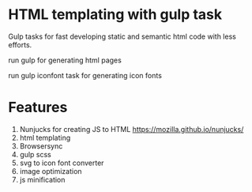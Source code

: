 # HTML templating with gulp task
Gulp tasks for fast developing static and semantic html code with less efforts.

run gulp for generating html pages

run gulp iconfont task for generating icon fonts

# Features
1. Nunjucks for creating JS to HTML https://mozilla.github.io/nunjucks/
2. html templating
3. Browsersync
4. gulp scss
5. svg to icon font converter
6. image optimization 
7. js minification
